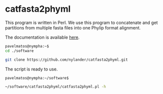 # catfasta2phyml

This program is written in Perl. We use this program to concatenate and get partitions from multiple fasta files into one Phylip format alignment.

The documentation is available [here](https://github.com/nylander/catfasta2phyml).

```bash
pavelmatos@nympha:~$ 
cd ./software

git clone https://github.com/nylander/catfasta2phyml.git
```

The script is ready to use.

```bash
pavelmatos@nympha:~/software$ 

~/software/catfasta2phyml/catfasta2phyml.pl -h
```
